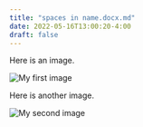```yaml
---
title: "spaces in name.docx.md"
date: 2022-05-16T13:00:20-4:00
draft: false
---
```


Here is an image.

![My first image](/images/spaces_in_name.docx/media/image1.jpeg)


Here is another image.

![My second image](/images/spaces_in_name.docx/media/image2.jpeg)

